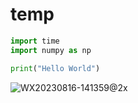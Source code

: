 # temp

```python
import time
import numpy as np

print("Hello World")
```



![WX20230816-141359@2x](https://p.ipic.vip/13m976.png)
